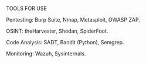 TOOLS FOR USE

Pentesting: Burp Suite, Nmap, Metasploit, OWASP ZAP.

OSINT: theHarvester, Shodan, SpiderFoot.

Code Analysis: SADT, Bandit (Python), Semgrep.

Monitoring: Wazuh, Sysinternals.
